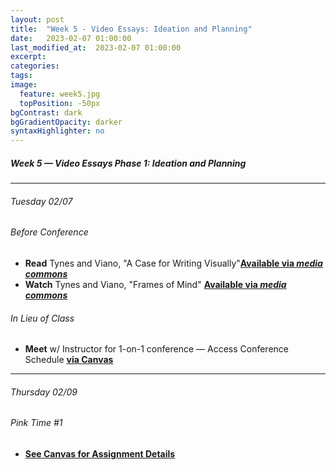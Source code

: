 ```yaml
---
layout: post
title:  "Week 5 - Video Essays: Ideation and Planning"
date:   2023-02-07 01:00:00
last_modified_at:  2023-02-07 01:00:00
excerpt: 
categories: 
tags: 
image:
  feature: week5.jpg
  topPosition: -50px
bgContrast: dark
bgGradientOpacity: darker
syntaxHighlighter: no
---
```

##### **Week 5 — Video Essays Phase 1: Ideation and Planning**

---

###### Tuesday 02/07

###### *Before Conference*
- **Read** Tynes and Viano, "A Case for Writing Visually"[**Available via *media commons***](http://mediacommons.org/intransition/2015/03/12/frames-mind)
- **Watch** Tynes and Viano, "Frames of Mind" [**Available via *media commons***](http://mediacommons.org/intransition/2015/03/12/frames-mind)

###### *In Lieu of Class*
- **Meet** w/ Instructor for 1-on-1 conference — Access Conference Schedule [**via Canvas**](https://uncch.instructure.com/courses/17305/assignments/184200)

---

###### Thursday 02/09 

###### *Pink Time #1*
- [**See Canvas for Assignment Details**](https://uncch.instructure.com/courses/17305/assignments/186024)